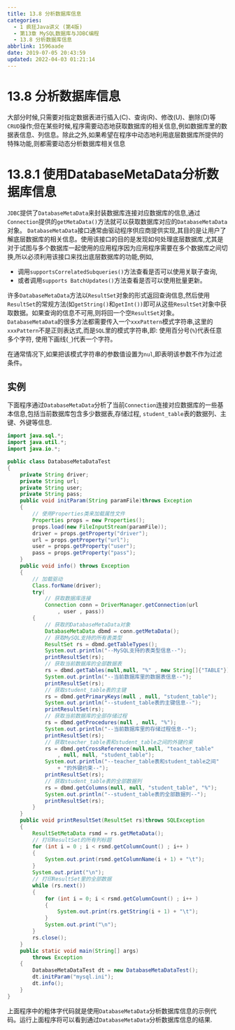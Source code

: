 ```yaml
---
title: 13.8 分析数据库信息
categories: 
  - 1 疯狂Java讲义 (第4版)
  - 第13章 MySQL数据库与JDBC编程
  - 13.8 分析数据库信息
abbrlink: 1596aade
date: 2019-07-05 20:43:59
updated: 2022-04-03 01:21:14
---
```

# 13.8 分析数据库信息 #
大部分时候,只需要对指定数据表进行插入(C)、查询(R)、修改(U)、删除(D)等`CRUD`操作;但在某些时候,程序需要动态地获取数据库的相关信息,例如数据库里的数据表信息、列信息。除此之外,如果希望在程序中动态地利用底层数据库所提供的特殊功能,则都需要动态分析数据库相关信息
# 13.8.1 使用DatabaseMetaData分析数据库信息 #
`JDBC`提供了`DatabaseMetaData`来封装数据库连接对应数据库的信息,通过`Connection`提供的`getMetaData()`方法就可以获取数据库对应的`DatabaseMetaData`对象。
`DatabaseMetaData`接口通常由驱动程序供应商提供实现,其目的是让用户了解底层数据库的相关信息。使用该接口的目的是发现如何处理底层数据库,尤其是对于试图与多个数据库一起使用的应用程序因为应用程序需要在多个数据库之间切换,所以必须利用该接口来找出底层数据库的功能,例如,
- 调用`supportsCorrelatedSubqueries()`方法查看是否可以使用关联子查询,
- 或者调用`supports BatchUpdates()`方法查看是否可以使用批量更新。

许多`DatabaseMetaData`方法以`ResultSet`对象的形式返回查询信息,然后使用`ResultSet`的常规方法(如`getString()`和`getInt())`即可从这些`ResultSet`对象中获取数据。如果查询的信息不可用,则将回一个空`ResultSet`对象。
`DatabaseMetaData`的很多方法都需要传入一个`xxxPattern`模式字符串,这里的`xxxPattern`不是正则表达式,而是`SQL`里的模式字符串,即:
使用百分号(`%`)代表任意多个字符,
使用下画线(`_`)代表一个字符。

在通常情况下,如果把该模式字符串的参数值设置为`nul`,即表明该参数不作为过滤条件。
## 实例 ##
下面程序通过`DatabaseMetaData`分析了当前`Connection`连接对应数据库的一些基本信息,包括当前数据库包含多少数据表,存储过程, `student_table`表的数据列、主键、外键等信息.
```java
import java.sql.*;
import java.util.*;
import java.io.*;

public class DatabaseMetaDataTest
{
    private String driver;
    private String url;
    private String user;
    private String pass;
    public void initParam(String paramFile)throws Exception
    {
        // 使用Properties类来加载属性文件
        Properties props = new Properties();
        props.load(new FileInputStream(paramFile));
        driver = props.getProperty("driver");
        url = props.getProperty("url");
        user = props.getProperty("user");
        pass = props.getProperty("pass");
    }
    public void info() throws Exception
    {
        // 加载驱动
        Class.forName(driver);
        try(
            // 获取数据库连接
            Connection conn = DriverManager.getConnection(url
                , user , pass))
        {
            // 获取的DatabaseMetaData对象
            DatabaseMetaData dbmd = conn.getMetaData();
            // 获取MySQL支持的所有表类型
            ResultSet rs = dbmd.getTableTypes();
            System.out.println("--MySQL支持的表类型信息--");
            printResultSet(rs);
            // 获取当前数据库的全部数据表
            rs = dbmd.getTables(null,null, "%" , new String[]{"TABLE"});
            System.out.println("--当前数据库里的数据表信息--");
            printResultSet(rs);
            // 获取student_table表的主键
            rs = dbmd.getPrimaryKeys(null , null, "student_table");
            System.out.println("--student_table表的主键信息--");
            printResultSet(rs);
            // 获取当前数据库的全部存储过程
            rs = dbmd.getProcedures(null , null, "%");
            System.out.println("--当前数据库里的存储过程信息--");
            printResultSet(rs);
            // 获取teacher_table表和student_table之间的外键约束
            rs = dbmd.getCrossReference(null,null, "teacher_table"
                , null, null, "student_table");
            System.out.println("--teacher_table表和student_table之间"
                + "的外键约束--");
            printResultSet(rs);
            // 获取student_table表的全部数据列
            rs = dbmd.getColumns(null, null, "student_table", "%");
            System.out.println("--student_table表的全部数据列--");
            printResultSet(rs);
        }
    }
    public void printResultSet(ResultSet rs)throws SQLException
    {
        ResultSetMetaData rsmd = rs.getMetaData();
        // 打印ResultSet的所有列标题
        for (int i = 0 ; i < rsmd.getColumnCount() ; i++ )
        {
            System.out.print(rsmd.getColumnName(i + 1) + "\t");
        }
        System.out.print("\n");
        // 打印ResultSet里的全部数据
        while (rs.next())
        {
            for (int i = 0; i < rsmd.getColumnCount() ; i++ )
            {
                System.out.print(rs.getString(i + 1) + "\t");
            }
            System.out.print("\n");
        }
        rs.close();
    }
    public static void main(String[] args)
        throws Exception
    {
        DatabaseMetaDataTest dt = new DatabaseMetaDataTest();
        dt.initParam("mysql.ini");
        dt.info();
    }
}
```
上面程序中的粗体字代码就是使用`DatabaseMetaData`分析数据库信息的示例代码。运行上面程序将可以看到通过`DatabaseMetaData`分析数据库信息的结果.


